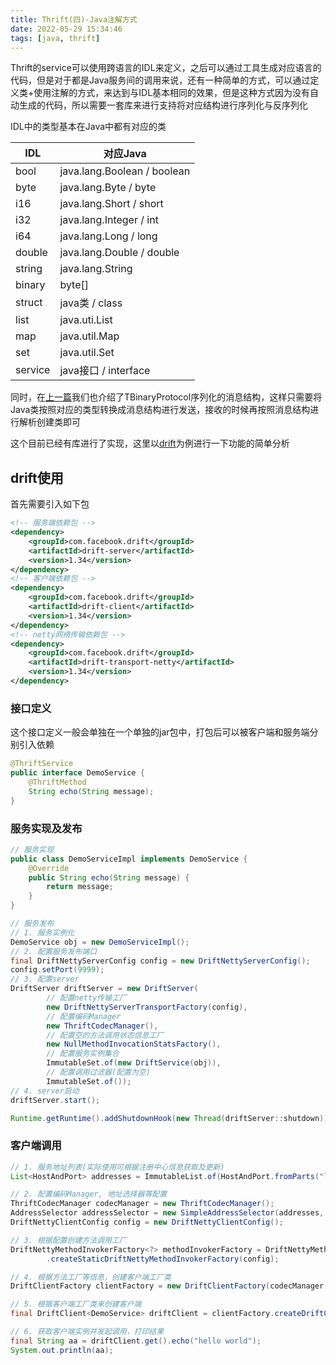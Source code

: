 ```yaml
---
title: Thrift(四)-Java注解方式
date: 2022-05-29 15:34:46
tags: [java, thrift]
---
```


Thrift的service可以使用跨语言的IDL来定义，之后可以通过工具生成对应语言的代码，但是对于都是Java服务间的调用来说，还有一种简单的方式，可以通过定义类+使用注解的方式，来达到与IDL基本相同的效果，但是这种方式因为没有自动生成的代码，所以需要一套库来进行支持将对应结构进行序列化与反序列化

<!-- more -->

IDL中的类型基本在Java中都有对应的类

| IDL     | 对应Java                    |
| ------- | --------------------------- |
| bool    | java.lang.Boolean / boolean |
| byte    | java.lang.Byte / byte       |
| i16     | java.lang.Short / short     |
| i32     | java.lang.Integer / int     |
| i64     | java.lang.Long / long       |
| double  | java.lang.Double / double   |
| string  | java.lang.String            |
| binary  | byte[]                      |
| struct  | java类 / class              |
| list    | java.uti.List               |
| map     | java.util.Map               |
| set     | java.util.Set               |
| service | java接口 / interface        |

同时，在[上一篇](/2021/12/19/thrift-v3/)我们也介绍了TBinaryProtocol序列化的消息结构，这样只需要将Java类按照对应的类型转换成消息结构进行发送，接收的时候再按照消息结构进行解析创建类即可

这个目前已经有库进行了实现，这里以[drift](https://github.com/prestodb/drift)为例进行一下功能的简单分析

## drift使用

首先需要引入如下包

```xml
<!-- 服务端依赖包 -->
<dependency>
    <groupId>com.facebook.drift</groupId>
    <artifactId>drift-server</artifactId>
    <version>1.34</version>
</dependency>
<!-- 客户端依赖包 -->
<dependency>
    <groupId>com.facebook.drift</groupId>
    <artifactId>drift-client</artifactId>
    <version>1.34</version>
</dependency>
<!-- netty网络传输依赖包 -->
<dependency>
    <groupId>com.facebook.drift</groupId>
    <artifactId>drift-transport-netty</artifactId>
    <version>1.34</version>
</dependency>
```

### 接口定义

这个接口定义一般会单独在一个单独的jar包中，打包后可以被客户端和服务端分别引入依赖

```java
@ThriftService
public interface DemoService {
    @ThriftMethod
    String echo(String message);
}
```

### 服务实现及发布

```java
// 服务实现
public class DemoServiceImpl implements DemoService {
    @Override
    public String echo(String message) {
        return message;
    }
}

// 服务发布
// 1. 服务实例化
DemoService obj = new DemoServiceImpl();
// 2. 配置服务发布端口
final DriftNettyServerConfig config = new DriftNettyServerConfig();
config.setPort(9999);
// 3. 配置server
DriftServer driftServer = new DriftServer(
        // 配置netty传输工厂
        new DriftNettyServerTransportFactory(config),
        // 配置编码Manager
        new ThriftCodecManager(),
        // 配置空的方法调用状态信息工厂
        new NullMethodInvocationStatsFactory(),
        // 配置服务实例集合
        ImmutableSet.of(new DriftService(obj)),
        // 配置调用过滤器(配置为空)
        ImmutableSet.of());
// 4. server启动
driftServer.start();

Runtime.getRuntime().addShutdownHook(new Thread(driftServer::shutdown));
```

### 客户端调用

```java
// 1. 服务地址列表(实际使用可根据注册中心信息获取及更新)
List<HostAndPort> addresses = ImmutableList.of(HostAndPort.fromParts("localhost", 9999));

// 2. 配置编码Manager, 地址选择器等配置
ThriftCodecManager codecManager = new ThriftCodecManager();
AddressSelector addressSelector = new SimpleAddressSelector(addresses, false);
DriftNettyClientConfig config = new DriftNettyClientConfig();

// 3. 根据配置创建方法调用工厂
DriftNettyMethodInvokerFactory<?> methodInvokerFactory = DriftNettyMethodInvokerFactory
        .createStaticDriftNettyMethodInvokerFactory(config);

// 4. 根据方法工厂等信息，创建客户端工厂类
DriftClientFactory clientFactory = new DriftClientFactory(codecManager, methodInvokerFactory, addressSelector);

// 5. 根据客户端工厂类来创建客户端
final DriftClient<DemoService> driftClient = clientFactory.createDriftClient(DemoService.class);

// 6. 获取客户端实例并发起调用，打印结果
final String aa = driftClient.get().echo("hello world");
System.out.println(aa);
```


